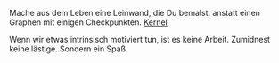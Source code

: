 Mache aus dem Leben eine Leinwand, die Du bemalst, anstatt einen Graphen mit einigen Checkpunkten. [Kernel](https://www.kernel.community/en/learn/module-1/joyful-subversion/)

Wenn wir etwas intrinsisch motiviert tun, ist es keine Arbeit. Zumidnest keine lästige. Sondern ein Spaß. 
